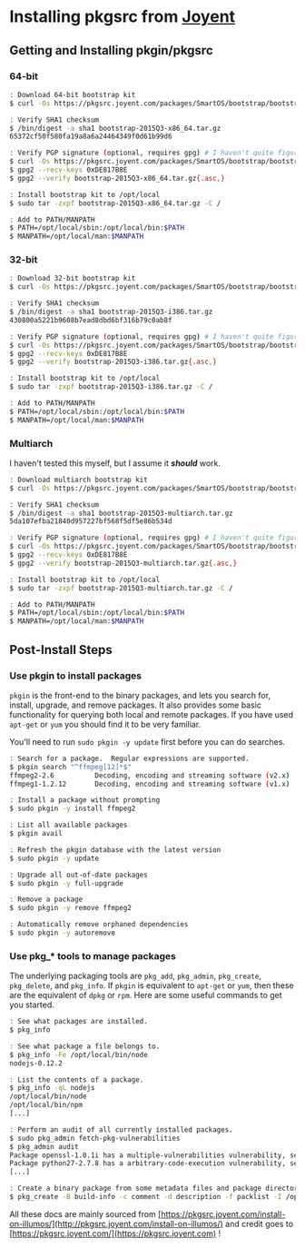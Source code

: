 # Installing pkgsrc from [Joyent](http://pkgsrc.joyent.com/)


## Getting and Installing pkgin/pkgsrc

### 64-bit

```bash
: Download 64-bit bootstrap kit
$ curl -Os https://pkgsrc.joyent.com/packages/SmartOS/bootstrap/bootstrap-2015Q3-x86_64.tar.gz

: Verify SHA1 checksum
$ /bin/digest -a sha1 bootstrap-2015Q3-x86_64.tar.gz
65372cf50f580fa19a8a6a24464349f0d61b99d6

: Verify PGP signature (optional, requires gpg) # I haven't quite figured this one out on OpenIndiana yet.
$ curl -Os https://pkgsrc.joyent.com/packages/SmartOS/bootstrap/bootstrap-2015Q3-x86_64.tar.gz.asc
$ gpg2 --recv-keys 0xDE817B8E
$ gpg2 --verify bootstrap-2015Q3-x86_64.tar.gz{.asc,}

: Install bootstrap kit to /opt/local
$ sudo tar -zxpf bootstrap-2015Q3-x86_64.tar.gz -C /

: Add to PATH/MANPATH
$ PATH=/opt/local/sbin:/opt/local/bin:$PATH
$ MANPATH=/opt/local/man:$MANPATH
```

### 32-bit

```bash
: Download 32-bit bootstrap kit
$ curl -Os https://pkgsrc.joyent.com/packages/SmartOS/bootstrap/bootstrap-2015Q3-i386.tar.gz

: Verify SHA1 checksum
$ /bin/digest -a sha1 bootstrap-2015Q3-i386.tar.gz
430800a5221b9608b7ead8dbd6bf316b79c0ab8f

: Verify PGP signature (optional, requires gpg) # I haven't quite figured this one out on OpenIndiana yet.
$ curl -Os https://pkgsrc.joyent.com/packages/SmartOS/bootstrap/bootstrap-2015Q3-i386.tar.gz.asc
$ gpg2 --recv-keys 0xDE817B8E
$ gpg2 --verify bootstrap-2015Q3-i386.tar.gz{.asc,}

: Install bootstrap kit to /opt/local
$ sudo tar -zxpf bootstrap-2015Q3-i386.tar.gz -C /

: Add to PATH/MANPATH
$ PATH=/opt/local/sbin:/opt/local/bin:$PATH
$ MANPATH=/opt/local/man:$MANPATH
```

### Multiarch

I haven't tested this myself, but I assume it ***should*** work.

```bash
: Download multiarch bootstrap kit
$ curl -Os https://pkgsrc.joyent.com/packages/SmartOS/bootstrap/bootstrap-2015Q3-multiarch.tar.gz

: Verify SHA1 checksum
$ /bin/digest -a sha1 bootstrap-2015Q3-multiarch.tar.gz
5da107efba21840d957227bf568f5df5e86b534d

: Verify PGP signature (optional, requires gpg) # I haven't quite figured this one out on OpenIndiana yet.
$ curl -Os https://pkgsrc.joyent.com/packages/SmartOS/bootstrap/bootstrap-2015Q3-multiarch.tar.gz.asc
$ gpg2 --recv-keys 0xDE817B8E
$ gpg2 --verify bootstrap-2015Q3-multiarch.tar.gz{.asc,}

: Install bootstrap kit to /opt/local
$ sudo tar -zxpf bootstrap-2015Q3-multiarch.tar.gz -C /

: Add to PATH/MANPATH
$ PATH=/opt/local/sbin:/opt/local/bin:$PATH
$ MANPATH=/opt/local/man:$MANPATH
```

## Post-Install Steps

### Use pkgin to install packages

``pkgin`` is the front-end to the binary packages, and lets you search for,
install, upgrade, and remove packages. It also provides some basic functionality
for querying both local and remote packages. If you have used ``apt-get`` or
``yum`` you should find it to be very familiar.

You'll need to run ``sudo pkgin -y update`` first before you can do searches.

```bash
: Search for a package.  Regular expressions are supported.
$ pkgin search "^ffmpeg[12]*$"
ffmpeg2-2.6          Decoding, encoding and streaming software (v2.x)
ffmpeg1-1.2.12       Decoding, encoding and streaming software (v1.x)

: Install a package without prompting
$ sudo pkgin -y install ffmpeg2

: List all available packages
$ pkgin avail

: Refresh the pkgin database with the latest version
$ sudo pkgin -y update

: Upgrade all out-of-date packages
$ sudo pkgin -y full-upgrade

: Remove a package
$ sudo pkgin -y remove ffmpeg2

: Automatically remove orphaned dependencies
$ sudo pkgin -y autoremove
```

### Use pkg_* tools to manage packages

The underlying packaging tools are ``pkg_add``, ``pkg_admin``,
``pkg_create``, ``pkg_delete``, and ``pkg_info``. If ``pkgin``
is equivalent to ``apt-get`` or ``yum``, then these are the equivalent of
``dpkg`` or ``rpm``. Here are some useful commands to get you started.

```bash
: See what packages are installed.
$ pkg_info

: See what package a file belongs to.
$ pkg_info -Fe /opt/local/bin/node
nodejs-0.12.2

: List the contents of a package.
$ pkg_info -qL nodejs
/opt/local/bin/node
/opt/local/bin/npm
[...]

: Perform an audit of all currently installed packages.
$ sudo pkg_admin fetch-pkg-vulnerabilities
$ pkg_admin audit
Package openssl-1.0.1i has a multiple-vulnerabilities vulnerability, see https://www.openssl.org/news/secadv_20141015.txt
Package python27-2.7.8 has a arbitrary-code-execution vulnerability, see http://bugs.python.org/issue22885
[...]

: Create a binary package from some metadata files and package directory.
$ pkg_create -B build-info -c comment -d description -f packlist -I /opt/local -p files/ -U foo-1.0.tgz
```

All these docs are mainly sourced from [https://pkgsrc.joyent.com/install-on-illumos/](http://pkgsrc.joyent.com/install-on-illumos/) and credit goes to [https://pkgsrc.joyent.com/](https://pkgsrc.joyent.com) !
